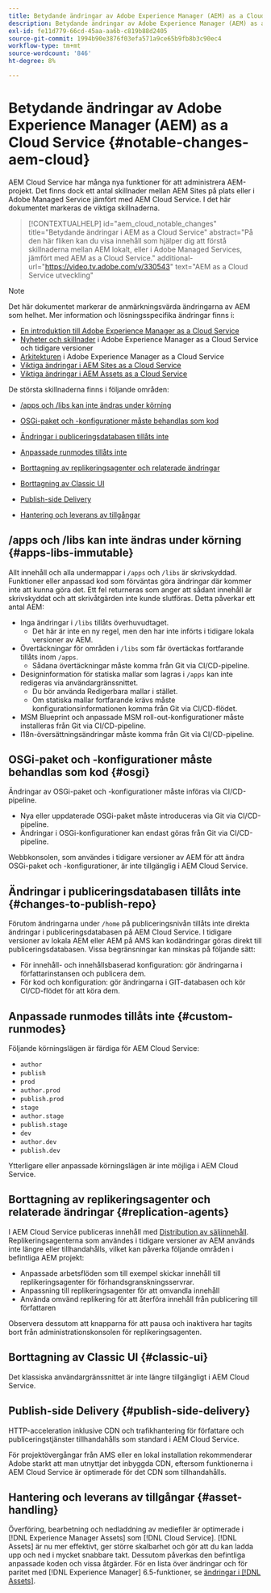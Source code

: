 ```yaml
---
title: Betydande ändringar av Adobe Experience Manager (AEM) as a Cloud Service
description: Betydande ändringar av Adobe Experience Manager (AEM) as a Cloud Service
exl-id: fe11d779-66cd-45aa-aa6b-c819b88d2405
source-git-commit: 1994b90e3876f03efa571a9ce65b9fb8b3c90ec4
workflow-type: tm+mt
source-wordcount: '846'
ht-degree: 8%

---
```


# Betydande ändringar av Adobe Experience Manager (AEM) as a Cloud Service {#notable-changes-aem-cloud}

AEM Cloud Service har många nya funktioner för  att administrera AEM-projekt. Det finns dock ett antal skillnader mellan AEM Sites på plats eller i Adobe Managed Service jämfört med AEM Cloud Service. I det här dokumentet markeras de viktiga skillnaderna.

>[!CONTEXTUALHELP]
>id="aem_cloud_notable_changes"
>title="Betydande ändringar i AEM as a Cloud Service"
>abstract="På den här fliken kan du visa innehåll som hjälper dig att förstå skillnaderna mellan AEM lokalt, eller i Adobe Managed Services, jämfört med AEM as a Cloud Service."
>additional-url="https://video.tv.adobe.com/v/330543" text="AEM as a Cloud Service utveckling"


>[!NOTE]
>Det här dokumentet markerar de anmärkningsvärda ändringarna av AEM som helhet. Mer information och lösningsspecifika ändringar finns i:
>
>* [En introduktion till Adobe Experience Manager as a Cloud Service](/help/overview/introduction.md)
>* [Nyheter och skillnader](/help/overview/what-is-new-and-different.md) i Adobe Experience Manager as a Cloud Service och tidigare versioner
>* [Arkitekturen](/help/overview/architecture.md) i Adobe Experience Manager as a Cloud Service
>* [Viktiga ändringar i AEM Sites as a Cloud Service](/help/sites-cloud/sites-cloud-changes.md)
>* [Viktiga ändringar i AEM Assets as a Cloud Service](/help/assets/assets-cloud-changes.md)

De största skillnaderna finns i följande områden:

* [/apps och /libs kan inte ändras under körning](#apps-libs-immutable)

* [OSGi-paket och -konfigurationer måste behandlas som kod](#osgi)

* [Ändringar i publiceringsdatabasen tillåts inte](#changes-to-publish-repo)

* [Anpassade runmodes tillåts inte](#custom-runmodes)

* [Borttagning av replikeringsagenter och relaterade ändringar](#replication-agents)

* [Borttagning av Classic UI](#classic-ui)

* [Publish-side Delivery](#publish-side-delivery)

* [Hantering och leverans av tillgångar](#asset-handling)

## /apps och /libs kan inte ändras under körning {#apps-libs-immutable}

Allt innehåll och alla undermappar i `/apps` och `/libs` är skrivskyddad. Funktioner eller anpassad kod som förväntas göra ändringar där kommer inte att kunna göra det. Ett fel returneras som anger att sådant innehåll är skrivskyddat och att skrivåtgärden inte kunde slutföras. Detta påverkar ett antal AEM:

* Inga ändringar i `/libs` tillåts överhuvudtaget.
   * Det här är inte en ny regel, men den har inte införts i tidigare lokala versioner av AEM.
* Övertäckningar för områden i `/libs` som får övertäckas fortfarande tillåts inom `/apps`.
   * Sådana övertäckningar måste komma från Git via CI/CD-pipeline.
* Designinformation för statiska mallar som lagras i `/apps` kan inte redigeras via användargränssnittet.
   * Du bör använda Redigerbara mallar i stället.
   * Om statiska mallar fortfarande krävs måste konfigurationsinformationen komma från Git via CI/CD-flödet.
* MSM Blueprint och anpassade MSM roll-out-konfigurationer måste installeras från Git via CI/CD-pipeline.
* I18n-översättningsändringar måste komma från Git via CI/CD-pipeline.

## OSGi-paket och -konfigurationer måste behandlas som kod {#osgi}

Ändringar av OSGi-paket och -konfigurationer måste införas via CI/CD-pipeline.

* Nya eller uppdaterade OSGi-paket måste introduceras via Git via CI/CD-pipeline.
* Ändringar i OSGi-konfigurationer kan endast göras från Git via CI/CD-pipeline.

Webbkonsolen, som användes i tidigare versioner av AEM för att ändra OSGi-paket och -konfigurationer, är inte tillgänglig i AEM Cloud Service.

## Ändringar i publiceringsdatabasen tillåts inte {#changes-to-publish-repo}

Förutom ändringarna under `/home` på publiceringsnivån tillåts inte direkta ändringar i publiceringsdatabasen på AEM Cloud Service. I tidigare versioner av lokala AEM eller AEM på AMS kan kodändringar göras direkt till publiceringsdatabasen. Vissa begränsningar kan minskas på följande sätt:

* För innehåll- och innehållsbaserad konfiguration: gör ändringarna i författarinstansen och publicera dem.
* För kod och konfiguration: gör ändringarna i GIT-databasen och kör CI/CD-flödet för att köra dem.

## Anpassade runmodes tillåts inte {#custom-runmodes}

Följande körningslägen är färdiga för AEM Cloud Service:

* `author`
* `publish`
* `prod`
* `author.prod`
* `publish.prod`
* `stage`
* `author.stage`
* `publish.stage`
* `dev`
* `author.dev`
* `publish.dev`

Ytterligare eller anpassade körningslägen är inte möjliga i AEM Cloud Service.

## Borttagning av replikeringsagenter och relaterade ändringar {#replication-agents}

I AEM Cloud Service publiceras innehåll med [Distribution av säljinnehåll](https://sling.apache.org/documentation/bundles/content-distribution.html). Replikeringsagenterna som användes i tidigare versioner av AEM används inte längre eller tillhandahålls, vilket kan påverka följande områden i befintliga AEM projekt:

* Anpassade arbetsflöden som till exempel skickar innehåll till replikeringsagenter för förhandsgranskningsservrar.
* Anpassning till replikeringsagenter för att omvandla innehåll
* Använda omvänd replikering för att återföra innehåll från publicering till författaren

Observera dessutom att knapparna för att pausa och inaktivera har tagits bort från administrationskonsolen för replikeringsagenten.

## Borttagning av Classic UI {#classic-ui}

Det klassiska användargränssnittet är inte längre tillgängligt i AEM Cloud Service.

## Publish-side Delivery {#publish-side-delivery}

HTTP-acceleration inklusive CDN och trafikhantering för författare och publiceringstjänster tillhandahålls som standard i AEM Cloud Service.

För projektövergångar från AMS eller en lokal installation rekommenderar Adobe starkt att man utnyttjar det inbyggda CDN, eftersom funktionerna i AEM Cloud Service är optimerade för det CDN som tillhandahålls.

## Hantering och leverans av tillgångar {#asset-handling}

Överföring, bearbetning och nedladdning av mediefiler är optimerade i [!DNL Experience Manager Assets] som [!DNL Cloud Service]. [!DNL Assets] är nu mer effektivt, ger större skalbarhet och gör att du kan ladda upp och ned i mycket snabbare takt. Dessutom påverkas den befintliga anpassade koden och vissa åtgärder. För en lista över ändringar och för paritet med [!DNL Experience Manager] 6.5-funktioner, se [ändringar i [!DNL Assets]](/help/assets/assets-cloud-changes.md).

